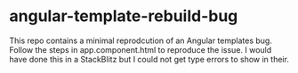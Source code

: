 # angular-template-rebuild-bug
This repo contains a minimal reprodcution of an Angular templates bug.
Follow the steps in app.component.html to reproduce the issue.
I would have done this in a StackBlitz but I could not get type errors to show in their.
